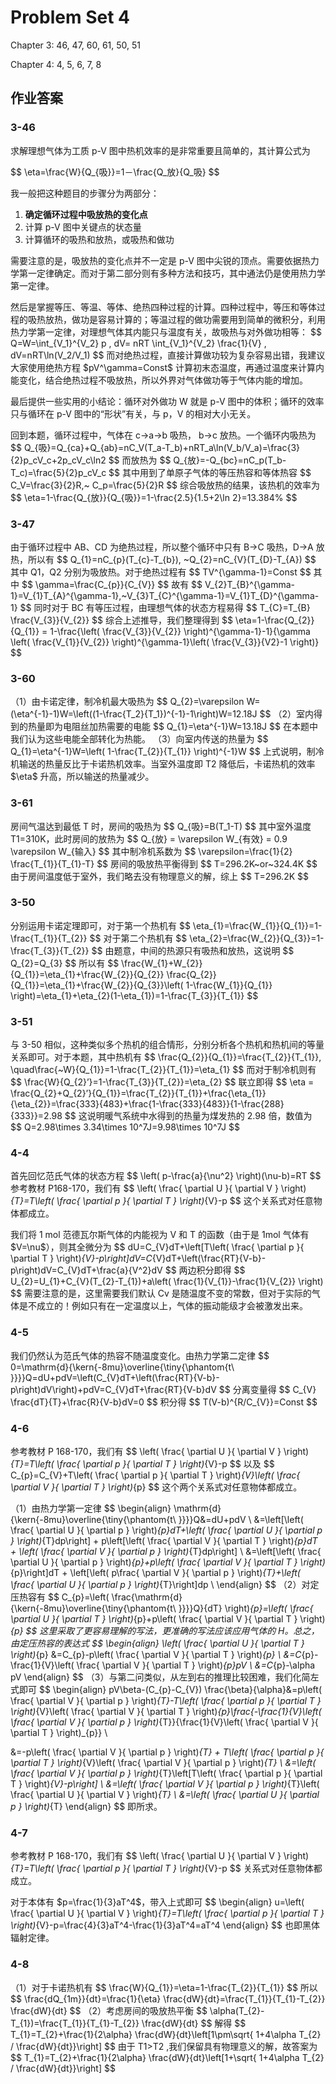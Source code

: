 # Problem Set 4

<p>Chapter 3: 46, 47, 60, 61, 50, 51</p>
<p>Chapter 4: 4, 5, 6, 7, 8</p>
<h2 id="作业答案">作业答案</h2>
<h3 id="3-46">3-46</h3>
<p>求解理想气体为工质 p-V 图中热机效率的是非常重要且简单的，其计算公式为</p>
<p>$$
\eta=\frac{W}{Q_{吸}}=1－\frac{Q_放}{Q_吸}
$$</p>
<p>我一般把这种题目的步骤分为两部分：</p>
<ol>
<li><strong>确定循环过程中吸放热的变化点</strong></li>
<li>计算 p-V 图中关键点的状态量</li>
<li>计算循环的吸热和放热，或吸热和做功</li>
</ol>
<p>需要注意的是，吸放热的变化点并不一定是 p-V 图中尖锐的顶点。需要依据热力学第一定律确定。而对于第二部分则有多种方法和技巧，其中通法仍是使用热力学第一定律。</p>
<p>然后是掌握等压、等温、等体、绝热四种过程的计算。四种过程中，等压和等体过程的吸热放热，做功是容易计算的；等温过程的做功需要用到简单的微积分，利用热力学第一定律，对理想气体其内能只与温度有关，故吸热与对外做功相等：
$$
Q=W=\int_{V_1}^{V_2} p , dV= nRT \int_{V_1}^{V_2} \frac{1}{V} , dV=nRT\ln(V_2/V_1)
$$
而对绝热过程，直接计算做功较为复杂容易出错，我建议大家使用绝热方程 $pV^\gamma=Const$ 计算初末态温度，再通过温度来计算内能变化，结合绝热过程不吸放热，所以外界对气体做功等于气体内能的增加。</p>
<p>最后提供一些实用的小结论：循环对外做功 W 就是 p-V 图中的体积；循环的效率只与循环在 p-V 图中的“形状”有关，与 p，V 的相对大小无关。</p>
<p>回到本题，循环过程中，气体在 c-&gt;a-&gt;b 吸热， b-&gt;c 放热。一个循环内吸热为
$$
Q_{吸}=Q_{ca}+Q_{ab}=nC_V(T_a-T_b)+nRT_a\ln(V_b/V_a)=\frac{3}{2}p_cV_c+2p_cV_c\ln2
$$
而放热为
$$
Q_{放}=-Q_{bc}=nC_p(T_b-T_c)=\frac{5}{2}p_cV_c
$$
其中用到了单原子气体的等压热容和等体热容
$$
C_V=\frac{3}{2}R,~ C_p=\frac{5}{2}R
$$
综合吸放热的结果，该热机的效率为
$$
\eta=1-\frac{Q_{放}}{Q_{吸}}=1-\frac{2.5}{1.5+2\ln 2}=13.384%
$$</p>
<h3 id="3-47">3-47</h3>
<p>由于循环过程中 AB、CD 为绝热过程，所以整个循环中只有 B-&gt;C 吸热，D-&gt;A 放热，所以有
$$
Q_{1}=nC_{p}(T_{c}-T_{b}), ~Q_{2}=nC_{V}(T_{D}-T_{A})
$$
其中 Q1，Q2 分别为吸放热。对于绝热过程有
$$
TV^{\gamma-1}=Const
$$
其中
$$
\gamma=\frac{C_{p}}{C_{V}}
$$
故有
$$
V_{2}T_{B}^{\gamma-1}=V_{1}T_{A}^{\gamma-1},~V_{3}T_{C}^{\gamma-1}=V_{1}T_{D}^{\gamma-1}
$$
同时对于 BC 有等压过程，由理想气体的状态方程易得
$$
T_{C}=T_{B} \frac{V_{3}}{V_{2}}
$$
综合上述推导，我们整理得到
$$
\eta=1-\frac{Q_{2}}{Q_{1}} = 1-\frac{\left( \frac{V_{3}}{V_{2}} \right)^{\gamma-1}-1}{\gamma \left( \frac{V_{1}}{V_{2}} \right)^{\gamma-1}\left( \frac{V_{3}}{V2}-1 \right)}
$$</p>
<h3 id="3-60">3-60</h3>
<p>（1）由卡诺定律，制冷机最大吸热为
$$
Q_{2}=\varepsilon W=(\eta^{-1}-1)W=\left((1-\frac{T_2}{T_1})^{-1}-1\right)W=12.18J
$$
（2）室内得到的热量即为电阻丝加热需要的电能
$$
Q_{1}=\eta^{-1}W=13.18J
$$
在本题中我们认为这些电能全部转化为热能。
（3）向室内传送的热量为
$$
Q_{1}=\eta^{-1}W=\left( 1-\frac{T_{2}}{T_{1}} \right)^{-1}W
$$
上式说明，制冷机输送的热量反比于卡诺热机效率。当室外温度即 T2 降低后，卡诺热机的效率 $\eta$ 升高，所以输送的热量减少。</p>
<h3 id="3-61">3-61</h3>
<p>房间气温达到最低 T 时，房间的吸热为
$$
Q_{吸}=B(T_1-T)
$$
其中室外温度 T1=310K，此时房间的放热为
$$
Q_{放} = \varepsilon W_{有效} = 0.9 \varepsilon W_{输入}
$$
其中制冷机系数为
$$
\varepsilon=\frac{1}{2} \frac{T_{1}}{T_{1}-T}
$$
房间的吸放热平衡得到
$$
T=296.2K~or~324.4K
$$
由于房间温度低于室外，我们略去没有物理意义的解，综上
$$
T=296.2K
$$</p>
<h3 id="3-50">3-50</h3>
<p>分别运用卡诺定理即可，对于第一个热机有
$$
\eta_{1}=\frac{W_{1}}{Q_{1}}=1-\frac{T_{1}}{T_{2}}
$$
对于第二个热机有
$$
\eta_{2}=\frac{W_{2}}{Q_{3}}=1-\frac{T_{3}}{T_{2}}
$$
由题意，中间的热源只有吸热和放热，这说明
$$
Q_{2}=Q_{3}
$$
所以有
$$
\frac{W_{1}+W_{2}}{Q_{1}}=\eta_{1}+\frac{W_{2}}{Q_{2}} \frac{Q_{2}}{Q_{1}}=\eta_{1}+\frac{W_{2}}{Q_{3}}\left( 1-\frac{W_{1}}{Q_{1}} \right)=\eta_{1}+\eta_{2}(1-\eta_{1})=1-\frac{T_{3}}{T_{1}}
$$</p>
<h3 id="3-51">3-51</h3>
<p>与 3-50 相似，这种类似多个热机的组合情形，分别分析各个热机和热机间的等量关系即可。对于本题，其中热机有
$$
\frac{Q_{2}}{Q_{1}}=\frac{T_{2}}{T_{1}}, \quad\frac{~W}{Q_{1}}=1-\frac{T_{2}}{T_{1}}=\eta_{1}
$$
而对于制冷机则有
$$
\frac{W}{Q_{2}&rsquo;}=1-\frac{T_{3}}{T_{2}}=\eta_{2}
$$
联立即得
$$
\eta = \frac{Q_{2}+Q_{2}&rsquo;}{Q_{1}}=\frac{T_{2}}{T_{1}}+\frac{\eta_{1}}{\eta_{2}}=\frac{333}{483}+\frac{1-\frac{333}{483}}{1-\frac{288}{333}}=2.98
$$
这说明暖气系统中水得到的热量为煤发热的 2.98 倍，数值为
$$
Q=2.98\times 3.34\times 10^7J=9.98\times 10^7J
$$</p>
<h3 id="4-4">4-4</h3>
<p>首先回忆范氏气体的状态方程
$$
\left( p-\frac{a}{\nu^2} \right)(\nu-b)=RT
$$
参考教材 P168-170，我们有
$$
\left( \frac{ \partial U }{ \partial V }  \right)<em>{T}=T\left( \frac{ \partial p }{ \partial T }  \right)</em>{V}-p
$$
这个关系式对任意物体都成立。</p>
<p>我们将 1 mol 范德瓦尔斯气体的内能视为 V 和 T 的函数（由于是 1mol 气体有 $V=\nu$），则其全微分为
$$
dU=C_{V}dT+\left[T\left( \frac{ \partial p }{ \partial T }  \right)<em>{V}-p\right]dV=C</em>{V}dT+\left(\frac{RT}{V-b}-p\right)dV=C_{V}dT+\frac{a}{V^2}dV
$$
两边积分即得
$$
U_{2}=U_{1}+C_{V}(T_{2}-T_{1})+a\left( \frac{1}{V_{1}}-\frac{1}{V_{2}} \right)
$$
需要注意的是，这里需要我们默认 Cv 是随温度不变的常数，但对于实际的气体是不成立的！例如只有在一定温度以上，气体的振动能级才会被激发出来。</p>
<h3 id="4-5">4-5</h3>
<p>我们仍然认为范氏气体的热容不随温度变化。由热力学第二定律
$$
0=\mathrm{d}{\kern{-8mu}\overline{\tiny{\phantom{t\ }}}}Q=dU+pdV=\left(C_{V}dT+\left(\frac{RT}{V-b}-p\right)dV\right)+pdV=C_{V}dT+\frac{RT}{V-b}dV
$$
分离变量得
$$
C_{V} \frac{dT}{T}+\frac{R}{V-b}dV=0
$$
积分得
$$
T(V-b)^{R/C_{V}}=Const
$$</p>
<h3 id="4-6">4-6</h3>
<p>参考教材 P 168-170，我们有
$$
\left( \frac{ \partial U }{ \partial V }  \right)<em>{T}=T\left( \frac{ \partial p }{ \partial T }  \right)</em>{V}-p
$$
以及
$$
C_{p}=C_{V}+T\left( \frac{ \partial p }{ \partial T }  \right)<em>{V}\left( \frac{ \partial V }{ \partial T }  \right)</em>{p}
$$
这个两个关系式对任意物体都成立。</p>
<p>（1）由热力学第一定律
$$
\begin{align}
\mathrm{d}{\kern{-8mu}\overline{\tiny{\phantom{t\ }}}}Q&amp;=dU+pdV \
&amp;=\left[\left( \frac{ \partial U }{ \partial p }  \right)<em>{p}dT+\left( \frac{ \partial U }{ \partial p }  \right)</em>{T}dp\right] +
p\left[\left( \frac{ \partial V }{ \partial T }  \right)<em>{p}dT + \left( \frac{ \partial V }{ \partial p }  \right)</em>{T}dp\right] \
&amp;=\left[\left( \frac{ \partial U }{ \partial p }  \right)<em>{p}+p\left( \frac{ \partial V }{ \partial T }  \right)</em>{p}\right]dT +
\left[\left( p\frac{ \partial V }{ \partial p }  \right)<em>{T}+\left( \frac{ \partial U }{ \partial p }  \right)</em>{T}\right]dp \
\end{align}
$$
（2）对定压热容有
$$
C_{p}=\left( \frac{\mathrm{d}{\kern{-8mu}\overline{\tiny{\phantom{t\ }}}}Q}{dT} \right)<em>{p}=\left( \frac{ \partial U }{ \partial T }  \right)</em>{p}+p\left( \frac{ \partial V }{ \partial T }  \right)<em>{p}
$$
这里采取了更容易理解的写法，更准确的写法应该应用气体的 H。总之，由定压热容的表达式
$$
\begin{align}
\left( \frac{ \partial U }{ \partial T }  \right)</em>{p}
&amp;=C_{p}-p\left( \frac{ \partial V }{ \partial T }  \right)<em>{p} \
&amp;=C</em>{p}-\frac{1}{V}\left( \frac{ \partial V }{ \partial T }  \right)<em>{p}pV \
&amp;=C</em>{p}-\alpha pV
\end{align}
$$
（3）与第二问类似，从左到右的推理比较困难，我们化简左式即可
$$
\begin{align}
pV\beta-(C_{p}-C_{V}) \frac{\beta}{\alpha}&amp;=p\left( \frac{ \partial V }{ \partial p } \right)<em>{T}-T\left( \frac{ \partial p }{ \partial T }  \right)</em>{V}\left( \frac{ \partial V }{ \partial T }  \right)<em>{p}\frac{-\frac{1}{V}\left( \frac{ \partial V }{ \partial p } \right)</em>{T}}{\frac{1}{V}\left( \frac{ \partial V }{ \partial T }  \right)_{p}} \</p>
<p>&amp;=-p\left( \frac{ \partial V }{ \partial p } \right)<em>{T} + T\left( \frac{ \partial p }{ \partial T }  \right)</em>{V}\left( \frac{ \partial V }{ \partial p } \right)<em>{T} \
&amp;=\left( \frac{ \partial V }{ \partial p } \right)</em>{T}\left[T\left( \frac{ \partial p }{ \partial T }  \right)<em>{V}-p\right] \
&amp;=\left( \frac{ \partial V }{ \partial p } \right)</em>{T}\left( \frac{ \partial U }{ \partial V }  \right)<em>{T} \
&amp;=\left( \frac{ \partial U }{ \partial p }  \right)</em>{T}
\end{align}
$$
即所求。</p>
<h3 id="4-7">4-7</h3>
<p>参考教材 P 168-170，我们有
$$
\left( \frac{ \partial U }{ \partial V }  \right)<em>{T}=T\left( \frac{ \partial p }{ \partial T }  \right)</em>{V}-p
$$
关系式对任意物体都成立。</p>
<p>对于本体有 $p=\frac{1}{3}aT^4$，带入上式即可
$$
\begin{align}
u=\left( \frac{ \partial U }{ \partial V }  \right)<em>{T}=T\left( \frac{ \partial p }{ \partial T }  \right)</em>{V}-p=\frac{4}{3}aT^4-\frac{1}{3}aT^4=aT^4
\end{align}
$$
也即黑体辐射定律。</p>
<h3 id="4-8">4-8</h3>
<p>（1）对于卡诺热机有
$$
\frac{W}{Q_{1}}=\eta=1-\frac{T_{2}}{T_{1}}
$$
所以
$$
\frac{dQ_{1m}}{dt}=\frac{1}{\eta} \frac{dW}{dt}=\frac{T_{1}}{T_{1}-T_{2}} \frac{dW}{dt}
$$
（2）考虑房间的吸放热平衡
$$
\alpha(T_{2}-T_{1})=\frac{T_{1}}{T_{1}-T_{2}} \frac{dW}{dt}
$$
解得
$$
T_{1}=T_{2}+\frac{1}{2\alpha} \frac{dW}{dt}\left[1\pm\sqrt{ 1+4\alpha T_{2} / \frac{dW}{dt}}\right]
$$
由于 T1&gt;T2 ,我们保留具有物理意义的解，故答案为
$$
T_{1}=T_{2}+\frac{1}{2\alpha} \frac{dW}{dt}\left[1+\sqrt{ 1+4\alpha T_{2} / \frac{dW}{dt}}\right]
$$</p>

